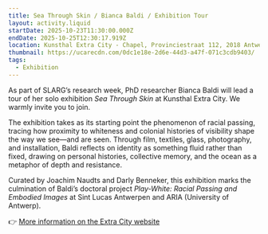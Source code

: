 ```yaml
---
title: Sea Through Skin / Bianca Baldi / Exhibition Tour
layout: activity.liquid
startDate: 2025-10-23T11:30:00.000Z
endDate: 2025-10-25T12:30:17.919Z
location: Kunsthal Extra City - Chapel, Provinciestraat 112, 2018 Antwerpen
thumbnail: https://ucarecdn.com/0dc1e18e-2d6e-44d3-a47f-071c3cdb9403/
tags:
  - Exhibition
---
```

<!--StartFragment-->

As part of SLARG’s research week, PhD researcher Bianca Baldi will lead a tour of her solo exhibition *Sea Through Skin* at Kunsthal Extra City. We warmly invite you to join.

The exhibition takes as its starting point the phenomenon of racial passing, tracing how proximity to whiteness and colonial histories of visibility shape the way we see—and are seen. Through film, textiles, glass, photography, and installation, Baldi reflects on identity as something fluid rather than fixed, drawing on personal histories, collective memory, and the ocean as a metaphor of depth and resistance.

Curated by Joachim Naudts and Darly Benneker, this exhibition marks the culmination of Baldi’s doctoral project *Play-White: Racial Passing and Embodied Images* at Sint Lucas Antwerpen and ARIA (University of Antwerp).

👉 [More information on the Extra City website](https://extracitykunsthal.be/en/exhibitions/sea-through-skin)

<!--EndFragment-->